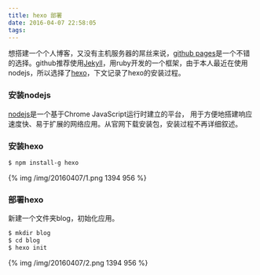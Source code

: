 ```yaml
---
title: hexo 部署
date: 2016-04-07 22:58:05
tags:
---
```

想搭建一个个人博客，又没有主机服务器的屌丝来说，[github pages](https://pages.github.com/)是一个不错的选择。github推荐使用[Jekyll](https://jekyllrb.com/)，用ruby开发的一个框架，由于本人最近在使用nodejs，所以选择了[hexo](https://hexo.io/)，下文记录了hexo的安装过程。

### 安装nodejs
[nodejs](https://nodejs.org/en/)是一个基于Chrome JavaScript运行时建立的平台， 用于方便地搭建响应速度快、易于扩展的网络应用。从官网下载安装包，安装过程不再详细叙述。

### 安装hexo

``` bash
$ npm install-g hexo
```
{% img /img/20160407/1.png 1394 956  %}

### 部署hexo

新建一个文件夹blog，初始化应用。
``` bash
$ mkdir blog
$ cd blog
$ hexo init
```
{% img /img/20160407/2.png 1394 956  %}
